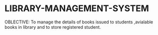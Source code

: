 # LIBRARY-MANAGEMENT-SYSTEM
OBLECTIVE: To manage the details of books issued to students ,avialable books in library and to store registered student.
